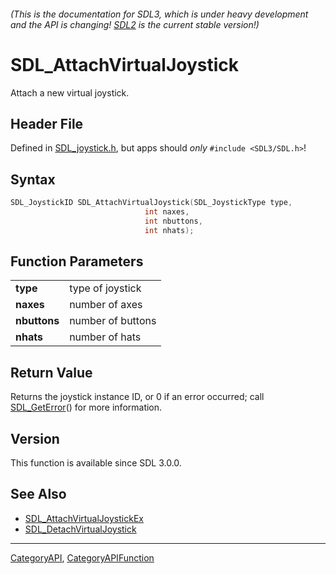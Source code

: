###### (This is the documentation for SDL3, which is under heavy development and the API is changing! [SDL2](https://wiki.libsdl.org/SDL2/) is the current stable version!)
# SDL_AttachVirtualJoystick

Attach a new virtual joystick.

## Header File

Defined in [SDL_joystick.h](https://github.com/libsdl-org/SDL/blob/main/include/SDL3/SDL_joystick.h), but apps should _only_ `#include <SDL3/SDL.h>`!

## Syntax

```c
SDL_JoystickID SDL_AttachVirtualJoystick(SDL_JoystickType type,
                              int naxes,
                              int nbuttons,
                              int nhats);

```

## Function Parameters

|                  |                   |
| ---------------- | ----------------- |
| **type**         | type of joystick  |
| **naxes**        | number of axes    |
| **nbuttons**     | number of buttons |
| **nhats**        | number of hats    |

## Return Value

Returns the joystick instance ID, or 0 if an error occurred; call
[SDL_GetError](SDL_GetError)() for more information.

## Version

This function is available since SDL 3.0.0.

## See Also

* [SDL_AttachVirtualJoystickEx](SDL_AttachVirtualJoystickEx)
* [SDL_DetachVirtualJoystick](SDL_DetachVirtualJoystick)

----
[CategoryAPI](CategoryAPI), [CategoryAPIFunction](CategoryAPIFunction)


